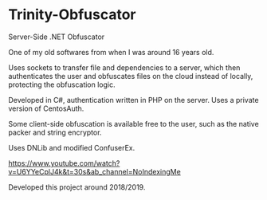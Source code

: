 # Trinity-Obfuscator
Server-Side .NET Obfuscator

One of my old softwares from when I was around 16 years old.

Uses sockets to transfer file and dependencies to a server, which then authenticates the user and obfuscates files on the cloud instead of locally, protecting the obfuscation logic.

Developed in C#, authentication written in PHP on the server. Uses a private version of CentosAuth.

Some client-side obfuscation is available free to the user, such as the native packer and string encryptor.

Uses DNLib and modified ConfuserEx.

https://www.youtube.com/watch?v=U6YYeCplJ4k&t=30s&ab_channel=NoIndexingMe

Developed this project around 2018/2019.
